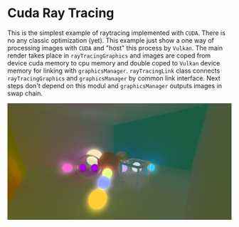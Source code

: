 # Cuda Ray Tracing

This is the simplest example of raytracing implemented with `CUDA`. There is no any classic optimization (yet). This example just show a one way of processing images with `CUDA` and "host" this process by `Vulkan`. The main render takes place in `rayTracingGraphics` and images are coped from device cuda memory to cpu memory and double coped to `Vulkan` device memory for linking with `graphicsManager`. `rayTracingLink` class connects `rayTracingGraphics` and `graphicsManager` by common link interface. Next steps don't depend on this modul and `graphicsManager` outputs images in swap chain.

<p align="center"><img src="../../screenshots/screenshot_2.PNG"></p>
